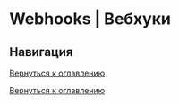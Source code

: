 # Webhooks | Вебхуки

## Навигация



[Вернуться к оглавлению](#webhooks-вебхуки)


[Вернуться к оглавлению](#)
